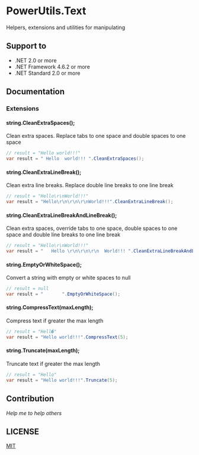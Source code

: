 # PowerUtils.Text
Helpers, extensions and utilities for manipulating

## Support to
- .NET 2.0 or more
- .NET Framework 4.6.2 or more
- .NET Standard 2.0 or more



## Documentation


### Extensions


#### string.CleanExtraSpaces();

Clean extra spaces. Replace tabs to one space and double spaces to one space

```csharp
// result = "Hello world!!!"
var result = " Hello  world!!! ".CleanExtraSpaces();
```


#### string.CleanExtraLineBreak();

Clean extra line breaks. Replace double line breaks to one line break

```csharp
// result = "Hello\r\nWorld!!!"
var result = "Hello\r\n\r\n\r\nWorld!!!".CleanExtraLineBreak();
```

#### string.CleanExtraLineBreakAndLineBreak();

Clean extra spaces, override tabs to one space, double spaces to one space and double line breaks to one line break

```csharp
// result = "Hello\r\nWorld!!!"
var result = "   Hello \r\n\r\n\r\n  World!!! ".CleanExtraLineBreakAndLineBreak();
```

#### string.EmptyOrWhiteSpace();

Convert a string with empty or white spaces to null

```csharp
// result = null
var result = "       ".EmptyOrWhiteSpace();
```

#### string.CompressText(maxLength);

Compress text if greater the max length

```csharp
// result = "Hell�"
var result = "Hello world!!!".CompressText(5);
```

#### string.Truncate(maxLength);

Truncate text if greater the max length

```csharp
// result = "Hello"
var result = "Hello world!!!".Truncate(5);
```



## Contribution

*Help me to help others*



## LICENSE

[MIT](https://github.com/TechNobre/PowerUtils.Text/blob/main/LICENSE)
